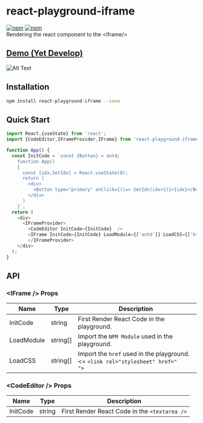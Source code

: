 react-playground-iframe
=========================
[![npm](https://img.shields.io/badge/npm-react--playground--iframe-brightgreen.svg?style=flat-square)](https://www.npmjs.com/package/react-playground-iframe)
[![npm](https://img.shields.io/npm/v/react-playground-iframe.svg?style=flat-square)](https://www.npmjs.com/package/react-playground-iframe)
<br>Rendering the react component to the &lt;iframe/&gt;
## [Demo (Yet Develop)](https://gron1gh1.github.com/react-playground-iframe)
![Alt Text](https://github.com/gron1gh1/react-playground-iframe/blob/master/preview.gif)

## Installation
```bash
npm install react-playground-iframe --save
```

## Quick Start

```javascript
import React,{useState} from 'react';
import {CodeEditor,IFrameProvider,IFrame} from 'react-playground-iframe';

function App() {
  const InitCode = `const {Button} = antd;
    function App()
    {
      const [idx,SetIdx] = React.useState(0);
      return (
        <div>
          <Button type="primary" onClick={()=> SetIdx(idx+1)}>{idx}</Button>
        </div>
      )
    }`;
  return (
    <div>
      <IFrameProvider>
        <CodeEditor InitCode={InitCode}  />
        <IFrame InitCode={InitCode} LoadModule={['antd']} LoadCSS={['https://unpkg.com/antd@4.2.5/dist/antd.css']} />
        </IFrameProvider>
    </div>
  );
}
```


## API
### &lt;IFrame /&gt; Props
|Name|Type|Description|
|---|---|---|
|InitCode|string|First Render React Code in the playground.
|LoadModule|string[]|Import the `NPM Module` used in the playground.
|LoadCSS|string[]|Import the `href` used in the playground. &lt;= `<link rel="stylesheet" href="     ">`
### &lt;CodeEditor /&gt; Props
|Name|Type|Description|
|---|---|---|
|InitCode|string|First Render React Code in the `<textarea />`
